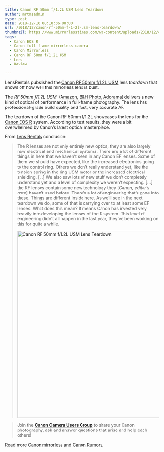 ```yaml
---
title: Canon RF 50mm f/1.2L USM Lens Teardown
author: mrtmsadmin
type: post
date: 2018-12-16T08:10:36+00:00
url: /2018/12/canon-rf-50mm-f-1-2l-usm-lens-teardown/
thumbnail: https://www.mirrorlesstimes.com/wp-content/uploads/2018/12/canon-rf-50mm-f-1-2l-usm-lens.jpg
tags:
  - Canon EOS R
  - Canon full frame mirrorless camera
  - Canon Mirrorless
  - Canon RF 50mm f/1.2L USM
  - Lens
  - Review

---
```

LensRentals pubslished the <a href="https://www.mirrorlesstimes.com/tags/canon-rf-50mm-f-1-2l-usm/" target="_blank" rel="noopener">Canon RF 50mm f/1.2L USM</a> lens _teardown_ that shows off how well this mirrorless lens is built.

The _RF 50mm f/1.2L USM_  (<a href="https://www.amazon.com/Canon-50mm-1-2L-USM-Lens/dp/B07H4G9ZKW/?tag=daicamnew-20" target="_blank" rel="noopener">Amazon</a>, <a href="http://www.bhphotovideo.com/c/search?Ntt=canon+rf+50mm+f+1.2+L&N=0&InitialSearch=yes&BI=20175&KBID=14249" target="_blank" rel="noopener">B&H Photo</a>, <a href="http://www.adorama.com/SearchSite/Default.aspx?searchinfo=canon+rf+50mm+f+1.2+L&kbid=68292" target="_blank" rel="noopener">Adorama</a>) delivers a new kind of optical of performance in full-frame photography. The lens has professional-grade build quality and fast, very accurate AF.

The teardown of the Canon RF 50mm f/1.2L showcases the lens for the <a href="https://www.mirrorlesstimes.com/tags/canon-eos-r/" target="_blank" rel="noopener">Canon EOS R</a> system. According to test results, they were a bit overwhelmed by Canon’s latest optical masterpiece. <!--more-->

From <a href="https://www.lensrentals.com/blog/2018/12/disassembly-of-the-canon-rf-50mm-f1-2l/" target="_blank" rel="noopener">Lens Rentals</a> conclusion:

> The R lenses are not only entirely new optics, they are also largely new electrical and mechanical systems. There are a lot of different things in here that we haven’t seen in any Canon EF lenses. Some of them we should have expected, like the increased electronics going to the control ring. Others we don’t really understand yet, like the tension spring in the ring USM motor or the increased electrical shielding. […] We also saw lots of new stuff we don’t completely understand yet and a level of complexity we weren’t expecting. […] the RF lenses contain some new technology they [_Canon, editor’s note_] haven’t used before. There’s a lot of engineering that’s gone into these. Things are different inside here. As we’ll see in the next teardown we do, some of that is carrying over to at least some EF lenses. What does this mean? It means Canon has invested very heavily into developing the lenses of the R system. This level of engineering didn’t all happen in the last year, they’ve been working on this for quite a while.
> 
> [<img class="aligncenter wp-image-2838 size-full" title="Canon RF 50mm f/1.2L USM Lens Teardown" src="https://i1.wp.com/www.mirrorlesstimes.com/wp-content/uploads/2018/12/canon-rf-50mm-f-1-2l-usm-lens-teardown.jpg?resize=600%2C613&#038;ssl=1" alt="Canon RF 50mm f/1.2L USM Lens Teardown" width="600" height="613" srcset="https://i1.wp.com/www.mirrorlesstimes.com/wp-content/uploads/2018/12/canon-rf-50mm-f-1-2l-usm-lens-teardown.jpg?w=800&ssl=1 800w, https://i1.wp.com/www.mirrorlesstimes.com/wp-content/uploads/2018/12/canon-rf-50mm-f-1-2l-usm-lens-teardown.jpg?resize=294%2C300&ssl=1 294w, https://i1.wp.com/www.mirrorlesstimes.com/wp-content/uploads/2018/12/canon-rf-50mm-f-1-2l-usm-lens-teardown.jpg?resize=768%2C784&ssl=1 768w" sizes="(max-width: 600px) 100vw, 600px" data-recalc-dims="1" />][1]

> Join the <a class="ext-link" title="" href="https://www.facebook.com/groups/185572945112087/" target="_blank" rel="external nofollow noopener"><strong>Canon Camera Users Group</strong></a> to share your Canon photography, ask and answer questions that arise and help each others!

Read more [Canon mirrorless][2] and <a href="https://www.dailycameranews.com/tag/canon-rumors/" target="_blank" rel="noopener">Canon Rumors</a>.

 [1]: https://i1.wp.com/www.mirrorlesstimes.com/wp-content/uploads/2018/12/canon-rf-50mm-f-1-2l-usm-lens-teardown.jpg?ssl=1
 [2]: https://www.mirrorlesstimes.com/tags/canon-mirrorless/